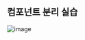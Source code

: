 ## 컴포넌트 분리 실습

![image](https://github.com/rriverr/ReactBasic/assets/98695286/f7da75ac-2051-4eb8-8d6d-7e1c774365d2)
